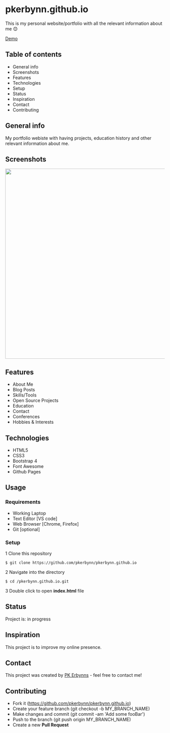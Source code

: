 # pkerbynn.github.io
This is my personal website/portfolio with all the relevant information about me :blush:

[Demo](https://www.pkerbynn.github.io)

## Table of contents
- General info
- Screenshots
- Features
- Technologies
- Setup
- Status
- Inspiration
- Contact
- Contributing

## General info
My portfolio webiste with having projects, education history and other relevant information about me.

## Screenshots
<img src="images/email-alert.png" width="600">

## Features
- About Me
- Blog Posts
- Skills/Tools
- Open Source Projects
- Education
- Contact 
- Conferences
- Hobbies & Interests

## Technologies
- HTML5
- CSS3
- Bootstrap 4
- Font Awesome
- Github Pages

## Usage
### Requirements
- Working Laptop
- Text Editor [VS code]
- Web Browser [Chrome, Firefox]
- Git [optional]

### Setup
1 Clone this repository
  ```
  $ git clone https://github.com/pkerbynn/pkerbynn.github.io
  ```
2 Navigate into the directory 
  ```
  $ cd /pkerbynn.github.io.git
  ```
3 Double click to open **index.html** file

## Status
Project is: in progress

## Inspiration
This project is to improve my online presence.

## Contact
This project was created by [PK Erbynns](john.erbynn@gmail.com) - feel free to contact me!
   
## Contributing
- Fork it (https://github.com/pkerbynn/pkerbynn.github.io)
- Create your feature branch (git checkout -b MY_BRANCH_NAME)
- Make changes and commit (git commit -am 'Add some fooBar')
- Push to the branch (git push origin MY_BRANCH_NAME)
- Create a new **Pull Request**

